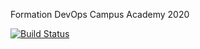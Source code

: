 Formation DevOps Campus Academy 2020

[![Build Status](https://travis-ci.com/cyril392/DevOpsCA2020.svg?branch=master)](https://travis-ci.com/cyril392/DevOpsCA2020)
